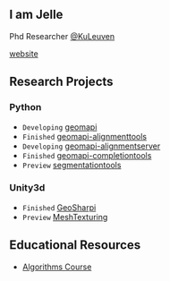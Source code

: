 ## I am Jelle
Phd Researcher [@KuLeuven](https://iiw.kuleuven.be/onderzoek/geomatics/home)

[website](https://www.jellever.be/research)

## Research Projects

### Python

- `Developing` [geomapi](https://geomatics.pages.gitlab.kuleuven.be/research-projects/geomapi/index.html)
- `Finished` [geomapi-alignmenttools](https://github.com/JelleKUL/geomapi-alignmenttools)
- `Developing` [geomapi-alignmentserver](https://github.com/JelleKUL/geomapi-alignmentserver)
- `Finished` [geomapi-completiontools](https://github.com/JelleKUL/geomapi-completiontools)
- `Preview` [segmentationtools](https://github.com/JelleKUL/generic-segmentation-tools)

### Unity3d

- `Finished` [GeoSharpi](https://github.com/JelleKUL/GeoSharpi)
- `Preview` [MeshTexturing](https://github.com/JelleKUL/MeshTexturing)

## Educational Resources

- [Algorithms Course](https://github.com/JelleKUL/algorithms-course-student)
